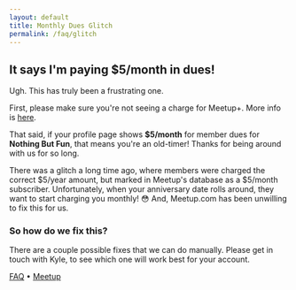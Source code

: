 ```yaml
---
layout: default
title: Monthly Dues Glitch
permalink: /faq/glitch
---
```


## It says I'm paying $5/month in dues!

Ugh. This has truly been a frustrating one.

First, please make sure you're not seeing a charge for Meetup+.  More info is [here](/faq/plus).

That said, if your profile page shows **$5/month** for member dues for **Nothing But Fun**, that means you're an old-timer! Thanks for being around with us for so long.

There was a glitch a long time ago, where members were charged the correct $5/year amount, but marked in Meetup's database as a $5/month subscriber. Unfortunately, when your anniversary date rolls around, they want to start charging you monthly! 😳 And, Meetup.com has been unwilling to fix this for us.

### So how do we fix this?

There are a couple possible fixes that we can do manually. Please get in touch with Kyle, to see which one will work best for your account. 

[FAQ](/faq) • [Meetup](https://meetup.com/pcola-fun)


